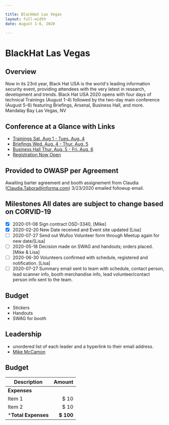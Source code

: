 ```yaml
---

title: BlackHat Las Vegas
layout: full-width
date: August 1-6, 2020

---
```


# BlackHat Las Vegas

## Overview
 
Now in its 23rd year, Black Hat USA is the world's leading information security event, providing attendees with the very latest in research, development and trends. Black Hat USA 2020 opens with four days of technical Trainings (August 1-4) followed by the two-day main conference (August 5-6) featuring Briefings, Arsenal, Business Hall, and more. Mandalay Bay Las Vegas, NV

## Conference at a Glance with Links

- [Trainings Sat. Aug 1 - Tues. Aug. 4](https://www.blackhat.com/us-20/training/schedule/index.html)
- [Briefings Wed. Aug. 4 - Thur. Aug. 5](https://www.blackhat.com/us-20/briefings.html)
- [Business Hall Thur. Aug. 5 - Fri. Aug. 6 ](https://www.blackhat.com/us-20/business-hall.html)
- [Registration Now Open](https://blackhat.informatech.com/usa/2020/?)

## Provided to OWASP per Agreement
Awaiting barter agreement and booth assignement from Claudia (Claudia.Tabora@informa.com) 3/23/2020 emailed followup email. 

## Milestones  All dates are subject to change based on CORVID-19

* [x] 2020-01-08 Sign contract OSD-3340, [Mike]
* [X] 2020-02-20 New Date received and Event site updated [Lisa]
* [ ] 2020-07-27 Send out Wufoo Volunteer form through Meetup again for new date/[Lisa]
* [ ] 2020-05-18 Decision made on SWAG and handouts; orders placed.[Mike & Lisa]
* [ ] 2020-06-30 Volunteers confirmed with schedule, registered and notification. [Lisa]
* [ ] 2020-07-27 Summary email sent to team with schedule, contact person, lead scanner info, booth merchandise info, lead volunteer/contact person info sent to the team.

## Budget

- Stickers
- Handouts
- SWAG for booth

## Leadership

* unordered list of each leader and a hyperlink to their email address.
* [Mike McCamon](mailto:mike.mccamon@owasp.com?subject=An%20Interesting%20Email)

## Budget

Description            | Amount
--------------         | ----:
**Expenses**           | 
Item 1                 | $ 10
Item 2                 | $ 10 
***Total Expenses**    | **$ 100**
